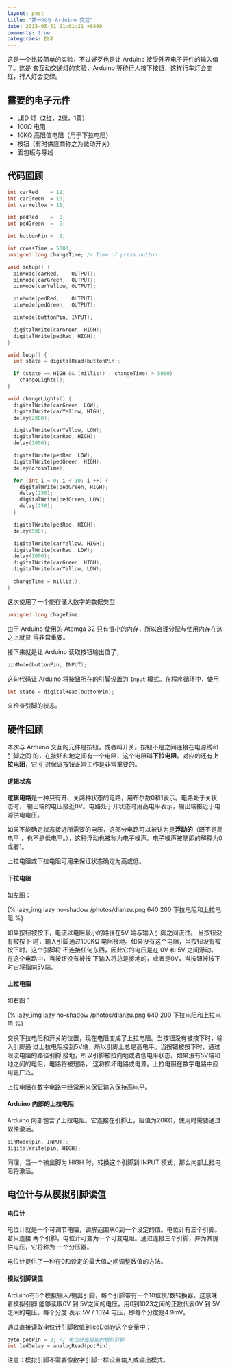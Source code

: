 ```yaml
---
layout: post
title: "第一次与 Arduino 交互"
date: 2015-05-31 21:01:21 +0800
comments: true
categories: 技术
---
```

这是一个比较简单的实验，不过好歹也是让 Arduino 接受外界电子元件的输入值了。这是
套互动交通灯的实验，Arduino 等待行人按下按钮，这样行车灯会变红，行人灯会变绿。

## 需要的电子元件

+ LED 灯（2红，2绿，1黄）
+ 100Ω 电阻
+ 10KΩ 高阻值电阻（用于下拉电阻）
+ 按钮（有时供应商称之为微动开关）
+ 面包板与导线

## 代码回顾

``` c
int carRed    = 12;
int carGreen  = 10;
int carYellow = 11;

int pedRed    =  8;
int pedGreen  =  9;

int buttonPin =  2;

int crossTime = 5000;
unsigned long changeTime; // Time of press button

void setup() {
  pinMode(carRed,    OUTPUT);
  pinMode(carGreen,  OUTPUT);
  pinMode(carYellow, OUTPUT);

  pinMode(pedRed,    OUTPUT);
  pinMode(pedGreen,  OUTPUT);

  pinMode(buttonPin, INPUT);

  digitalWrite(carGreen, HIGH);
  digitalWrite(pedRed, HIGH);
}

void loop() {
  int state = digitalRead(buttonPin);

  if (state == HIGH && (millis() - changeTime) > 5000)
    changeLights();
}

void changeLights() {
  digitalWrite(carGreen, LOW);
  digitalWrite(carYellow, HIGH);
  delay(2000);

  digitalWrite(carYellow, LOW);
  digitalWrite(carRed, HIGH);
  delay(1000);

  digitalWrite(pedRed, LOW);
  digitalWrite(pedGreen, HIGH);
  delay(crossTime);

  for (int i = 0; i < 10; i ++) {
    digitalWrite(pedGreen, HIGH);
    delay(250);
    digitalWrite(pedGreen, LOW);
    delay(250);
  }

  digitalWrite(pedRed, HIGH);
  delay(500);

  digitalWrite(carYellow, HIGH);
  digitalWrite(carRed, LOW);
  delay(1000);
  digitalWrite(carGreen, HIGH);
  digitalWrite(carYellow, LOW);

  changeTime = millis();
}
```

这次使用了一个能存储大数字的数据类型

``` c
unsigned long chageTime;
```

由于 Arduino 使用的 Atemga 32 只有很小的内存，所以合理分配与使用内存在这之上就显
得非常重要。

接下来就是让 Arduino 读取按钮输出值了，

``` c
pinMode(buttonPin, INPUT);
```

这句代码让 Arduino 将按钮所在的引脚设置为 `Input` 模式。在程序循环中，使用

``` c
int state = digitalRead(buttonPin);
```

来检查引脚的状态。

## 硬件回顾

本次与 Arduino 交互的元件是按钮，或者叫开关。按钮不是之间连接在电源线和引脚之间
的，在按钮和地之间有一个电阻，这个电阻叫**下拉电阻**。对应的还有**上拉电阻**，它
们对保证按钮正常工作是非常重要的。

#### 逻辑状态

**逻辑电路**是一种只有开、关两种状态的电路，用布尔数0和1表示。电路处于关状态时，
输出端的电压接近0V。电路处于开状态时用高电平表示，输出端接近于电源供电电压。

如果不能确定状态接近所需要的电压，这部分电路可以被认为是**浮动的**（既不是高电平
，也不是低电平。），这种浮动也被称为电子噪声。电子噪声被随即的解释为0或者1。

上拉电阻或下拉电阻可用来保证状态确定为高或低。

#### 下拉电阻

如左图：

{% lazy_img lazy no-shadow /photos/dianzu.png 640 200 下拉电阻和上拉电阻 %}

如果按钮被按下，电流以电阻最小的路径在5V 端与输入引脚之间流过。 当按钮没有被按下
时，输入引脚通过100KΩ 电阻接地。如果没有这个电阻，当按钮没有被按下时，这个引脚将
不连接任何东西，因此它的电压是在 0V 和 5V 之间浮动。在这个电路中，当按钮没有被按
下输入将总是接地的，或者是0V，当按钮被按下时它将指向5V端。

#### 上拉电阻

如右图：

{% lazy_img lazy no-shadow /photos/dianzu.png 640 200 下拉电阻和上拉电阻 %}

交换下拉电阻和开关的位置，现在电阻变成了上拉电阻。当按钮没有被按下时，输入引脚通
过上拉电阻接到5V端，所以引脚上总是高电平。当按钮被按下时，通过限流电阻的路径引脚
接地，所以引脚被拉向地或者低电平状态。如果没有5V端和地之间的电阻，电路将被短路，
这将损坏电路或电源。上拉电阻在数字电路中应用更广泛。

上拉电阻在数字电路中经常用来保证输入保持高电平。

#### Arduino 内部的上拉电阻

 Arduino 内部包含了上拉电阻。它连接在引脚上，阻值为20KΩ，使用时需要通过软件激活。

``` c
pinMode(pin, INPUT);
digitalWrite(pin, HIGH);
```

同理，当一个输出脚为 HIGH 时，转换这个引脚到 INPUT 模式，那么内部上拉电阻将激活。

## 电位计与从模拟引脚读值

#### 电位计

电位计就是一个可调节电阻，调解范围从0到一个设定的值。电位计有三个引脚。若只连接
两个引脚，电位计可变为一个可变电阻。通过连接三个引脚，并为其提供电压，它将称为
一个分压器。

电位计提供了一种在0和设定的最大值之间调整数值的方法。

#### 模拟引脚读值

Arduino有6个模拟输入/输出引脚，每个引脚带有一个10位模/数转换器。这意味着模拟引脚
能够读取0V 到 5V之间的电压，用0到1023之间的正数代表0V 到 5V之间的电压。每个分度
表示 5V / 1024 电压，即每个分度是4.9mV。

通过直接读取电位计引脚数值到ledDelay这个变量中：

``` c
byte potPin = 2; // 电位计连接到的模拟引脚
int ledDelay = analogRead(potPin);
```

注意：模拟引脚不需要像数字引脚一样设置输入或输出模式。
